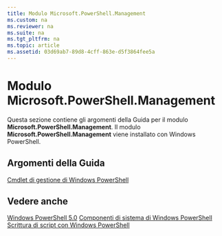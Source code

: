 ```yaml
---
title: Modulo Microsoft.PowerShell.Management
ms.custom: na
ms.reviewer: na
ms.suite: na
ms.tgt_pltfrm: na
ms.topic: article
ms.assetid: 03d69ab7-89d8-4cff-863e-d5f3864fee5a
---
```

# Modulo Microsoft.PowerShell.Management
Questa sezione contiene gli argomenti della Guida per il modulo **Microsoft.PowerShell.Management**. Il modulo **Microsoft.PowerShell.Management** viene installato con Windows PowerShell.

## Argomenti della Guida
[Cmdlet di gestione di Windows PowerShell](http://go.microsoft.com/fwlink/?LinkID=245862)

## Vedere anche
[Windows PowerShell 5.0](Windows-PowerShell-5.0.md)
[Componenti di sistema di Windows PowerShell](https://technet.microsoft.com/en-us/library/4b75f1e4-f327-48f3-92ab-bf5435094d41)
[Scrittura di script con Windows PowerShell](../../getting-started/fundamental/Scripting-with-Windows-PowerShell.md)



<!--HONumber=May16_HO2-->


